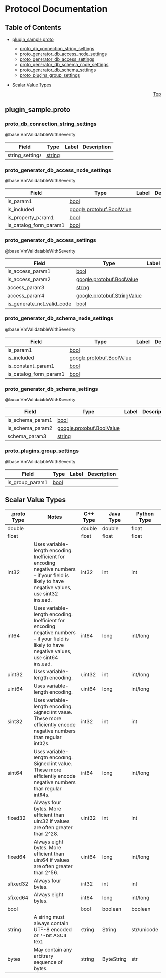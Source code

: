 # Protocol Documentation
<a name="top"></a>

## Table of Contents

- [plugin_sample.proto](#plugin_sample.proto)
    - [proto_db_connection_string_settings](#proto_plugin_sample.proto_db_connection_string_settings)
    - [proto_generator_db_access_node_settings](#proto_plugin_sample.proto_generator_db_access_node_settings)
    - [proto_generator_db_access_settings](#proto_plugin_sample.proto_generator_db_access_settings)
    - [proto_generator_db_schema_node_settings](#proto_plugin_sample.proto_generator_db_schema_node_settings)
    - [proto_generator_db_schema_settings](#proto_plugin_sample.proto_generator_db_schema_settings)
    - [proto_plugins_group_settings](#proto_plugin_sample.proto_plugins_group_settings)
  
  
  
  

- [Scalar Value Types](#scalar-value-types)



<a name="plugin_sample.proto"></a>
<p align="right"><a href="#top">Top</a></p>

## plugin_sample.proto



<a name="proto_plugin_sample.proto_db_connection_string_settings"></a>

### proto_db_connection_string_settings
@base VmValidatableWithSeverity


| Field | Type | Label | Description |
| ----- | ---- | ----- | ----------- |
| string_settings | [string](#string) |  |  |






<a name="proto_plugin_sample.proto_generator_db_access_node_settings"></a>

### proto_generator_db_access_node_settings
@base VmValidatableWithSeverity


| Field | Type | Label | Description |
| ----- | ---- | ----- | ----------- |
| is_param1 | [bool](#bool) |  |  |
| is_included | [google.protobuf.BoolValue](#google.protobuf.BoolValue) |  |  |
| is_property_param1 | [bool](#bool) |  |  |
| is_catalog_form_param1 | [bool](#bool) |  |  |






<a name="proto_plugin_sample.proto_generator_db_access_settings"></a>

### proto_generator_db_access_settings
@base VmValidatableWithSeverity


| Field | Type | Label | Description |
| ----- | ---- | ----- | ----------- |
| is_access_param1 | [bool](#bool) |  |  |
| is_access_param2 | [google.protobuf.BoolValue](#google.protobuf.BoolValue) |  |  |
| access_param3 | [string](#string) |  |  |
| access_param4 | [google.protobuf.StringValue](#google.protobuf.StringValue) |  |  |
| is_generate_not_valid_code | [bool](#bool) |  |  |






<a name="proto_plugin_sample.proto_generator_db_schema_node_settings"></a>

### proto_generator_db_schema_node_settings
@base VmValidatableWithSeverity


| Field | Type | Label | Description |
| ----- | ---- | ----- | ----------- |
| is_param1 | [bool](#bool) |  |  |
| is_included | [google.protobuf.BoolValue](#google.protobuf.BoolValue) |  |  |
| is_constant_param1 | [bool](#bool) |  |  |
| is_catalog_form_param1 | [bool](#bool) |  |  |






<a name="proto_plugin_sample.proto_generator_db_schema_settings"></a>

### proto_generator_db_schema_settings
@base VmValidatableWithSeverity


| Field | Type | Label | Description |
| ----- | ---- | ----- | ----------- |
| is_schema_param1 | [bool](#bool) |  |  |
| is_schema_param2 | [google.protobuf.BoolValue](#google.protobuf.BoolValue) |  |  |
| schema_param3 | [string](#string) |  |  |






<a name="proto_plugin_sample.proto_plugins_group_settings"></a>

### proto_plugins_group_settings
@base VmValidatableWithSeverity


| Field | Type | Label | Description |
| ----- | ---- | ----- | ----------- |
| is_group_param1 | [bool](#bool) |  |  |





 

 

 

 



## Scalar Value Types

| .proto Type | Notes | C++ Type | Java Type | Python Type |
| ----------- | ----- | -------- | --------- | ----------- |
| <a name="double" /> double |  | double | double | float |
| <a name="float" /> float |  | float | float | float |
| <a name="int32" /> int32 | Uses variable-length encoding. Inefficient for encoding negative numbers – if your field is likely to have negative values, use sint32 instead. | int32 | int | int |
| <a name="int64" /> int64 | Uses variable-length encoding. Inefficient for encoding negative numbers – if your field is likely to have negative values, use sint64 instead. | int64 | long | int/long |
| <a name="uint32" /> uint32 | Uses variable-length encoding. | uint32 | int | int/long |
| <a name="uint64" /> uint64 | Uses variable-length encoding. | uint64 | long | int/long |
| <a name="sint32" /> sint32 | Uses variable-length encoding. Signed int value. These more efficiently encode negative numbers than regular int32s. | int32 | int | int |
| <a name="sint64" /> sint64 | Uses variable-length encoding. Signed int value. These more efficiently encode negative numbers than regular int64s. | int64 | long | int/long |
| <a name="fixed32" /> fixed32 | Always four bytes. More efficient than uint32 if values are often greater than 2^28. | uint32 | int | int |
| <a name="fixed64" /> fixed64 | Always eight bytes. More efficient than uint64 if values are often greater than 2^56. | uint64 | long | int/long |
| <a name="sfixed32" /> sfixed32 | Always four bytes. | int32 | int | int |
| <a name="sfixed64" /> sfixed64 | Always eight bytes. | int64 | long | int/long |
| <a name="bool" /> bool |  | bool | boolean | boolean |
| <a name="string" /> string | A string must always contain UTF-8 encoded or 7-bit ASCII text. | string | String | str/unicode |
| <a name="bytes" /> bytes | May contain any arbitrary sequence of bytes. | string | ByteString | str |

